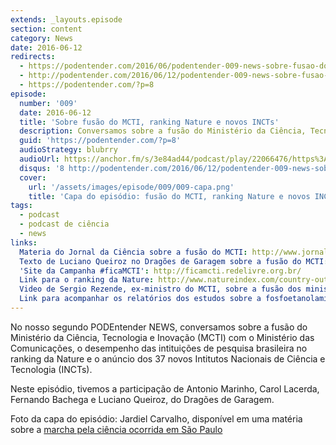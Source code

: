 ```yaml
---
extends: _layouts.episode
section: content
category: News
date: 2016-06-12
redirects:
  - https://podentender.com/2016/06/podentender-009-news-sobre-fusao-do-mcti-ranking-nature-novos-incts.html
  - http://podentender.com/2016/06/12/podentender-009-news-sobre-fusao-do-mcti-ranking-nature-novos-incts/
  - https://podentender.com/?p=8
episode:
  number: '009'
  date: 2016-06-12
  title: 'Sobre fusão do MCTI, ranking Nature e novos INCTs'
  description: Conversamos sobre a fusão do Ministério da Ciência, Tecnologia e Inovação (MCTI) com o Ministério das Comunicações, o desempenho das intituições de pesquisa brasileira no ranking da Nature e o anúncio dos 37 novos Intitutos Nacionais de Ciência e Tecnologia (INCTs).
  guid: 'https://podentender.com/?p=8'
  audioStrategy: blubrry
  audioUrl: https://anchor.fm/s/3e84ad44/podcast/play/22066476/https%3A%2F%2Fd3ctxlq1ktw2nl.cloudfront.net%2Fstaging%2F2020-10-3%2F125107007-44100-2-008bcca6e336f807.mp3
  disqus: '8 http://podentender.com/2016/06/12/podentender-009-news-sobre-fusao-do-mcti-ranking-nature-novos-incts/'
  cover:
    url: '/assets/images/episode/009/009-capa.png'
    title: 'Capa do episódio: fusão do MCTI, ranking Nature e novos INCTs'
tags:
  - podcast
  - podcast de ciência
  - news
links:
  Materia do Jornal da Ciência sobre a fusão do MCTI: http://www.jornaldaciencia.org.br/no-senado-cientistas-reforcam-repudio-a-fusao-do-ministerio-de-cti/
  Texto de Luciano Queiroz no Dragões de Garagem sobre a fusão do MCTI: http://scienceblogs.com.br/dragoesdegaragem/2016/05/ciencia-politica-e-crise-brasileira/
  'Site da Campanha #ficaMCTI': http://ficamcti.redelivre.org.br/
  Link para o ranking da Nature: http://www.natureindex.com/country-outputs/Brazil
  Video de Sergio Rezende, ex-ministro do MCTI, sobre a fusão dos ministérios: https://www.youtube.com/watch?v=0C4FWTcH32I
  Link para acompanhar os relatórios dos estudos sobre a fosfoetanolamina: http://www.mcti.gov.br/relatorios-fosfoetanolamina
---
```

No nosso segundo PODEntender NEWS, conversamos sobre a fusão do Ministério da Ciência,
Tecnologia e Inovação (MCTI) com o Ministério das Comunicações, o desempenho das intituições de
pesquisa brasileira no ranking da Nature e o anúncio dos 37 novos Intitutos Nacionais
de Ciência e Tecnologia (INCTs).

Neste episódio, tivemos a participação de Antonio Marinho, Carol Lacerda, Fernando Bachega
e Luciano Queiroz, do Dragões de Garagem.

Foto da capa do episódio: Jardiel Carvalho, disponível em 
uma matéria sobre a [marcha pela ciência ocorrida em São Paulo](https://motherboard.vice.com/pt_br/read/marcha-pela-ciencia-sp)

